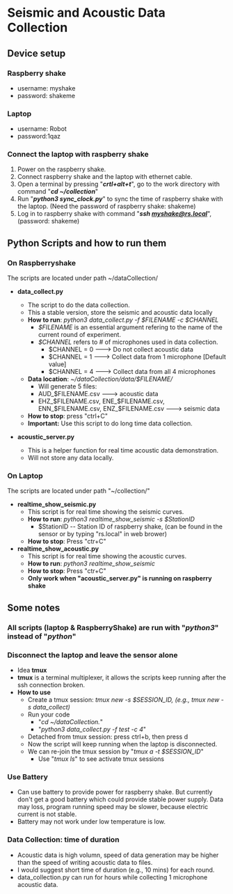 # Seismic and Acoustic Data Collection
## Device setup
### Raspberry shake
- username: myshake
- password: shakeme
### Laptop
- username: Robot
- password:1qaz
### Connect the laptop with raspberry shake
1. Power on the raspberry shake.
2. Connect raspberry shake and the laptop with ethernet cable.
3. Open a terminal by pressing "***crtl+alt+t***", go to the work directory with command "***cd ~/collection***"
4. Run "***python3 sync_clock.py***" to sync the time of raspberry shake with the laptop. (Need the password of raspberry shake: shakeme)
5. Log in to raspberry shake with command "***ssh myshake@rs.local***", (password: shakeme) 

## Python Scripts and how to run them
### On Raspberryshake
The scripts are located under path ~/dataCollection/
- **data_collect.py** 
  - The script to do the data collection.
  - This a stable version, store the seismic and acoustic data locally
  - **How to run**: *python3 data_collect.py -f $FILENAME -c $CHANNEL* 
    -  *$FILENAME* is an essential argument refering to the name of the current round of experiment.
    -  *$CHANNEL* refers to # of microphones used in data collection. 
       -  $CHANNEL = 0 ---> Do not collect acoustic data
       -  $CHANNEL = 1 ---> Collect data from 1 microphone [Default value]
       -  $CHANNEL = 4 ---> Collect data from all 4 microphones
  - **Data location**: *~/dataCollection/data/$FILENAME/*
    -  Will generate 5 files: 
      -  AUD_$FILENAME.csv ---> acoustic data
      -  EHZ_$FILENAME.csv, ENE_$FILENAME.csv, ENN_$FILENAME.csv, ENZ_$FILENAME.csv ---> seismic data
  -  **How to stop**: press "ctrl+C"
  -  **Important:** Use this script to do long time data collection.

- **acoustic_server.py**
   - This is a helper function for real time acoustic data demonstration.
   - Will not store any data locally.

### On Laptop
The scripts are located under path "~/collection/"
- **realtime_show_seismic.py**
  - This script is for real time showing the seismic curves.
  - **How to run**: *python3 realtime_show_seismic -s $StationID*
    - $StationID -- Station ID of raspberry shake, (can be found in the sensor or by typing "rs.local" in web brower)
  - **How to stop**: Press "ctr+C"
- **realtime_show_acoustic.py**
  - This script is for real time showing the acoustic curves.
  - **How to run**: *python3 realtime_show_seismic*
  - **How to stop**: Press "ctr+C"
  - **Only work when "acoustic_server.py" is running on raspberry shake**

## Some notes
### All scripts (laptop & RaspberryShake) are run with "*python3*" instead of "*python*"
### Disconnect the laptop and leave the sensor alone
- Idea **tmux**
- **tmux** is a terminal multiplexer, it allows the scripts keep running after the ssh connection broken.
- **How to use**
   - Create a tmux session: *tmux new -s $SESSION_ID, (e.g., tmux new -s data_collect)*
   - Run your code
      - "*cd ~/dataCollection.*"
      - "*python3 data_collect.py -f test -c 4*"
   - Detached from tmux session: press ctrl+b, then press d
   - Now the script will keep running when the laptop is disconnected.
   - We can re-join the tmux session by "*tmux a -t $SESSION_ID*"
      - Use "*tmux ls*" to see activate tmux sessions
### Use Battery
- Can use battery to provide power for raspberry shake. But currently don't get a good battery which could provide stable power supply. Data may loss, program running speed may be slower, because electric current is not stable.
- Battery may not work under low temperature is low.
### Data Collection: time of duration
- Acoustic data is high volumn, speed of data generation may be higher than the speed of writing acoustic data to files. 
- I would suggest short time of duration (e.g., 10 mins) for each round.
- data_collection.py can run for hours while collecting 1 microphone acoustic data.
